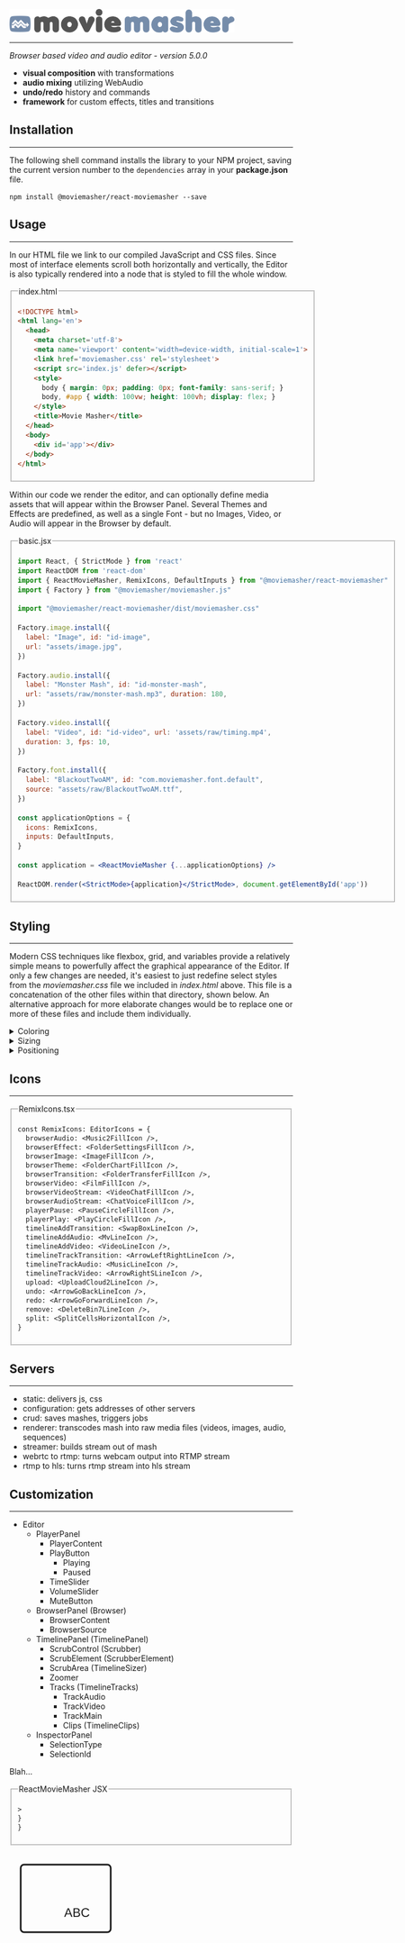 [![Image](dev/assets/moviemasher-logo.png 'Movie Masher')](https://moviemasher.com)

---

_Browser based video and audio editor - version 5.0.0_

- **visual composition** with transformations
- **audio mixing** utilizing WebAudio
- **undo/redo** history and commands
- **framework** for custom effects, titles and transitions

## Installation

---

The following shell command installs the library to your NPM project, saving the current version number to the `dependencies` array in your **package.json** file.

```shell
npm install @moviemasher/react-moviemasher --save
```

## Usage

---

In our HTML file we link to our compiled JavaScript and CSS files.
Since most of interface elements scroll both horizontally and
vertically, the Editor is also typically rendered into a node
that is styled to fill the whole window.

<fieldset>
<legend>index.html</legend>
<!-- MAGIC:START (TRIMCODE:src=dev//workspaces/client/dist/index.html) -->

```html
<!DOCTYPE html>
<html lang='en'>
  <head>
    <meta charset='utf-8'>
    <meta name='viewport' content='width=device-width, initial-scale=1'>
    <link href='moviemasher.css' rel='stylesheet'>
    <script src='index.js' defer></script>
    <style>
      body { margin: 0px; padding: 0px; font-family: sans-serif; }
      body, #app { width: 100vw; height: 100vh; display: flex; }
    </style>
    <title>Movie Masher</title>
  </head>
  <body>
    <div id='app'></div>
  </body>
</html>
```
<!-- MAGIC:END -->
</fieldset>

Within our code we render the editor, and can optionally define media assets that will
appear within the Browser Panel. Several Themes and Effects are predefined, as
well as a single Font - but no Images, Video, or Audio will appear in the Browser by default.

<fieldset>
<legend>basic.jsx</legend>

<!-- MAGIC:START (TRIMCODE:src=dev/workspaces/client/basic.jsx) -->

```jsx
import React, { StrictMode } from 'react'
import ReactDOM from 'react-dom'
import { ReactMovieMasher, RemixIcons, DefaultInputs } from "@moviemasher/react-moviemasher"
import { Factory } from "@moviemasher/moviemasher.js"

import "@moviemasher/react-moviemasher/dist/moviemasher.css"

Factory.image.install({
  label: "Image", id: "id-image",
  url: "assets/image.jpg",
})

Factory.audio.install({
  label: "Monster Mash", id: "id-monster-mash",
  url: "assets/raw/monster-mash.mp3", duration: 180,
})

Factory.video.install({
  label: "Video", id: "id-video", url: 'assets/raw/timing.mp4',
  duration: 3, fps: 10,
})

Factory.font.install({
  label: "BlackoutTwoAM", id: "com.moviemasher.font.default",
  source: "assets/raw/BlackoutTwoAM.ttf",
})

const applicationOptions = {
  icons: RemixIcons,
  inputs: DefaultInputs,
}

const application = <ReactMovieMasher {...applicationOptions} />

ReactDOM.render(<StrictMode>{application}</StrictMode>, document.getElementById('app'))
```
<!-- MAGIC:END -->
</fieldset>

## Styling

---

Modern CSS techniques like flexbox, grid, and variables provide a relatively simple means to powerfully affect the graphical appearance of the Editor. If only a few changes are needed, it's easiest to just redefine select styles from the _moviemasher.css_ file we included in _index.html_ above. This file is a concatenation of the other files within that directory, shown below. An alternative approach for more elaborate changes would be to replace one or more of these files and include them individually.

<details>
<summary>Coloring</summary>

Blah...

<fieldset>
<legend>colors.css</legend>

<!-- MAGIC:START (TRIMCODE:src=dev/css/colors.css&stripComments=1) -->

```css
.moviemasher-app {
  --moviemasher-back-primary: hsl(0, 0%, 20%);
  --moviemasher-back-secondary: hsl(0, 0%, 15%);
  --moviemasher-back-tertiary: hsl(0, 0%, 10%);
  --moviemasher-fore-primary: #ababab;
  --moviemasher-fore-secondary: #cfcfcf;
  --moviemasher-fore-tertiary: #e9e9e9;
  --moviemasher-color: #758caa;
  --moviemasher-color-pop: #a2c3ee;
  --moviemasher-color-mute: #476780;
}

@media (prefers-color-scheme: light) {
  .moviemasher-app {
    --moviemasher-back-primary: hsl(0, 0%, 97%);
    --moviemasher-back-secondary: hsl(0, 0%, 92%);
    --moviemasher-back-tertiary: hsl(0, 0%, 88%);
    --moviemasher-fore-primary: #1d1d1d;
    --moviemasher-fore-secondary: #2c2c2c;
    --moviemasher-fore-tertiary: #545454;
    
  }
}
```
<!-- MAGIC:END -->
</fieldset>
</details>

<details>
<summary>Sizing</summary>

Blah...

<fieldset>
<legend>dimensions.css</legend>

<!-- MAGIC:START (TRIMCODE:src=dev/css/dimensions.css&stripComments=1) -->

```css
.moviemasher-app {
  --padding: 40px;
  --spacing: 20px;
  --header-height: 38px;
  --footer-height: 48px;

  --moviemasher-border-size: 1px;
  --moviemasher-border-radius: calc(5 * var(--moviemasher-border-size));
  --moviemasher-width-preview: 480px;
  --moviemasher-height-preview: 270px;
  --moviemasher-height-scrub: 16px;
  --moviemasher-width-inspector: 240px;
  --moviemasher-width-track: 34px;
  --moviemasher-height-track: 84px;
  --moviemasher-icon-size: 24px;
  --moviemasher-button-size: 24px;
  --moviemasher-border: var(--moviemasher-border-size) solid var(--moviemasher-fore-primary);
}

.moviemasher-content {
  --padding: 20px;
  --spacing: 10px;
}

.moviemasher-foot,
.moviemasher-head {
  --padding: 5px;
  --spacing: 5px;
}
```
<!-- MAGIC:END -->
</fieldset>
</details>

<details>
<summary>Positioning</summary>

Blah...

<fieldset>
<legend>layout.css</legend>

<!-- MAGIC:START (TRIMCODE:src=dev/css/layout.css&stripComments=1) -->

```css
.moviemasher-app * { box-sizing: border-box; }

.moviemasher-app {
  width: 100%;
  display: grid;
  grid-template-areas:
    "player browser inspector"
    "timeline timeline inspector";
  grid-column-gap: var(--spacing);
  grid-row-gap: var(--spacing);
  grid-template-columns:
    calc(
      var(--moviemasher-width-preview)
      + (var(--moviemasher-border-size) * 2)
    )
    1fr
    var(--moviemasher-width-inspector);
  grid-template-rows:
    calc(
      var(--moviemasher-height-preview)
      + var(--header-height)
      + var(--footer-height)
    )
    1fr;
  padding: var(--padding);
  background-color: var(--moviemasher-back-primary);
  color: var(--moviemasher-fore-tertiary);
}

.moviemasher-panel {
  overflow: hidden;
  display: grid;
  grid-template-rows: var(--header-height) 1fr var(--footer-height);
  grid-template-columns: 1fr;
  border: var(--moviemasher-border);
  border-radius: var(--moviemasher-border-radius);
  background-color: var(--moviemasher-back-secondary);
}

.moviemasher-head {
  border-bottom: var(--moviemasher-border);
  padding: var(--padding);
  column-gap: var(--spacing);
}

.moviemasher-foot {
  border-top: var(--moviemasher-border);
  padding: var(--padding);
  column-gap: var(--spacing);
}

.moviemasher-foot,
.moviemasher-head {
  background-color: var(--moviemasher-back-tertiary);
  display: grid;
}

.moviemasher-head > *,
.moviemasher-foot > * {
  margin-block: auto;
}

.moviemasher-app button:hover {
  color: var(--moviemasher-color-pop);
  border-color: var(--moviemasher-color-pop);
}

.moviemasher-app button,
.moviemasher-app button:disabled {
  display: inline-flex;
  min-width: var(--moviemasher-icon-size);
  height: var(--moviemasher-icon-size);
  cursor: pointer;
  appearance: none;
  outline: none;
  align-items: center;
  font-size: 0.875rem;
  font-weight: 500;
  border: var(--moviemasher-border);
  border-radius: var(--moviemasher-border-radius);
  border: 1px solid var(--moviemasher-color-mute);
  border-radius: 4px;
  color: var(--moviemasher-color-mute);
  background-color: var(--moviemasher-back-tertiary);
}

.moviemasher-app button:disabled {
  background-color: var(--moviemasher-back-secondary);
  color: var(--moviemasher-back-primary);
  border-color: var(--moviemasher-back-primary);
}


.moviemasher-app button > svg {
  width: 0.75rem;
  height: 0.75rem;
  margin: 0px 5px;
}

.moviemasher-selected {
  color: var(--moviemasher-color-pop);
  border-color: var(--moviemasher-color-pop);
}

.moviemasher-selected:hover {
  color: var(--moviemasher-color-mute);
  border-color: var(--moviemasher-color-mute);
}


.moviemasher-drop {
  background-color: var(--moviemasher-color-pop);
}

.moviemasher-browser {
  grid-area: browser;
}

.moviemasher-browser .moviemasher-head {
  grid-template-columns: repeat(auto-fit, var(--moviemasher-icon-size));
  overflow: hidden;
}

.moviemasher-browser .moviemasher-content {
  padding: var(--padding);
  display: grid;
  grid-template-columns: repeat(auto-fit, calc(var(--moviemasher-width-preview) / 3));
  grid-auto-rows: calc(var(--moviemasher-height-preview) / 3);
  gap: var(--spacing);
  overflow-y: auto;
}


.moviemasher-inspector {
  grid-area: inspector;
}
.moviemasher-inspector label {
  text-transform: capitalize;

}
.moviemasher-inspector label::after {
  content: ': ';
}

.moviemasher-inspector .moviemasher-content {
  overflow-y: auto;
  padding: var(--padding);
}

.moviemasher-inspector .moviemasher-content > * {
  margin-bottom: var(--spacing);
}

.moviemasher-input {
  width: 100%;

}

.moviemasher-input input {
  width: 100%;
}

.moviemasher-timeline {
  isolation: isolate;
  grid-area: timeline;
}

.moviemasher-timeline .moviemasher-head {
  grid-template-columns: repeat(9, auto) 1fr;
}

.moviemasher-timeline .moviemasher-content {
  position: relative;
  overflow: auto;
  display: grid;
  grid-template-areas: "scrubber-icon scrubber" "tracks-icon tracks";
  grid-template-columns: var(--moviemasher-width-track) 1fr;
  grid-template-rows: var(--moviemasher-height-scrub) 1fr;
}

.moviemasher-scrub-pad,
.moviemasher-scrub {
  background-color: var(--moviemasher-back-secondary);
  border-bottom: var(--moviemasher-border);
  position: -webkit-sticky;
  position: sticky;
  top: 0;
}
.moviemasher-scrub-pad {
  grid-area: scrubber-icon;
  z-index: 2;
}
.moviemasher-scrub {
  grid-area: scrubber;
  z-index: 3;
}

.moviemasher-scrub-bar-container {
  pointer-events: none;
  position: relative;
  grid-area: tracks;
}

.moviemasher-scrub-bar {
  position: absolute;
  width: 1px;
  top: 0px;
  bottom: 0px;
  background-color:var(--moviemasher-color);
}
.moviemasher-scrub-icon {
  margin-left: calc(0px - (var(--moviemasher-height-scrub) / 2));
  position: absolute;
  background-color: var(--moviemasher-color);
  width: var(--moviemasher-height-scrub);
  height: var(--moviemasher-height-scrub);
  clip-path: polygon(3px 3px, calc(100% - 3px) 3px, 50% calc(100% - 3px));
}


.moviemasher-tracks {
  grid-area: tracks;
  grid-column-start: tracks-icon;
}

.moviemasher-timeline .moviemasher-foot {
  grid-template-columns: 50% repeat(auto-fill, var(--moviemasher-button-size));
}

.moviemasher-timeline-sizer {
  pointer-events: none;
  position: absolute;
  left: var(--moviemasher-width-track);
  right: 0px;
  top: var(--moviemasher-height-scrub);
  bottom: 0px;
}


.moviemasher-track {
  display: grid;
  grid-template-columns: var(--moviemasher-width-track) 1fr;
  border-bottom: var(--moviemasher-border);
  height: var(--moviemasher-height-track);
  overflow-y: hidden;
}

.moviemasher-track-icon {
  background-color: var(--moviemasher-back-tertiary);

  position: -webkit-sticky;
  position: sticky;
  left: 0;
}

.moviemasher-track-icon {
  display: grid;
}

.moviemasher-track-icon svg {
  margin: auto;
}

.moviemasher-clips {
  white-space: nowrap;
  margin-block: auto;
}

.moviemasher-clips,
.moviemasher-clip {
  height: calc(var(--moviemasher-height-track) - (2 * var(--padding)));
}

.moviemasher-definition,
.moviemasher-clip {
  display: inline-flex;
  background-color: var(--moviemasher-back-tertiary);
  border: var(--moviemasher-border);
  border-radius: var(--moviemasher-border-radius);
}

.moviemasher-clip {
  overflow-x: hidden;
  padding: 0px;
}

.moviemasher-clip label:after,
.moviemasher-definition label:after {
  content: var(--clip-label);
}

.moviemasher-app .MuiSvgIcon-root {
  font-size: var(--moviemasher-icon-size);
}

.moviemasher-scrub .MuiSvgIcon-root {
  font-size: var(--moviemasher-height-scrub);
}
.moviemasher-app .MuiSlider-root {
  color: var(--moviemasher-color-mute);
  padding: 11px;
}


.moviemasher-player {
  grid-area: player;
}

.moviemasher-player .moviemasher-foot {
  grid-template-columns: var(--moviemasher-icon-size) 1fr 1fr;
}

.moviemasher-player .moviemasher-content {
  background: repeating-conic-gradient(
    var(--moviemasher-back-primary) 0% 25%, transparent 0% 50%
  ) 50% / 20px 20px;
  background-position: top left;
  width: var(--moviemasher-width-preview);
  height: var(--moviemasher-height-preview);
}
```
<!-- MAGIC:END -->
</fieldset>
</details>

## Icons

---

<fieldset>
<legend>RemixIcons.tsx</legend>

<!-- MAGIC:START (TRIMCODE:src=packages/react-moviemasher/src/Components/Editor/EditorIcons/RemixIcons.tsx&stripImports=1&stripExports=1) -->

```tsx
const RemixIcons: EditorIcons = {
  browserAudio: <Music2FillIcon />,
  browserEffect: <FolderSettingsFillIcon />,
  browserImage: <ImageFillIcon />,
  browserTheme: <FolderChartFillIcon />,
  browserTransition: <FolderTransferFillIcon />,
  browserVideo: <FilmFillIcon />,
  browserVideoStream: <VideoChatFillIcon />,
  browserAudioStream: <ChatVoiceFillIcon />,
  playerPause: <PauseCircleFillIcon />,
  playerPlay: <PlayCircleFillIcon />,
  timelineAddTransition: <SwapBoxLineIcon />,
  timelineAddAudio: <MvLineIcon />,
  timelineAddVideo: <VideoLineIcon />,
  timelineTrackTransition: <ArrowLeftRightLineIcon />,
  timelineTrackAudio: <MusicLineIcon />,
  timelineTrackVideo: <ArrowRightSLineIcon />,
  upload: <UploadCloud2LineIcon />,
  undo: <ArrowGoBackLineIcon />,
  redo: <ArrowGoForwardLineIcon />,
  remove: <DeleteBin7LineIcon />,
  split: <SplitCellsHorizontalIcon />,
}
```
<!-- MAGIC:END -->
</fieldset>

## Servers

---

- static: delivers js, css
- configuration: gets addresses of other servers
- crud: saves mashes, triggers jobs
- renderer: transcodes mash into raw media files (videos, images, audio, sequences)
- streamer: builds stream out of mash
- webrtc to rtmp: turns webcam output into RTMP stream
- rtmp to hls: turns rtmp stream into hls stream

## Customization

---

- Editor
  - PlayerPanel
    - PlayerContent
    - PlayButton
      - Playing
      - Paused
    - TimeSlider
    - VolumeSlider
    - MuteButton
  - BrowserPanel (Browser)
    - BrowserContent
    - BrowserSource
  - TimelinePanel (TimelinePanel)
    - ScrubControl (Scrubber)
    - ScrubElement (ScrubberElement)
    - ScrubArea (TimelineSizer)
    - Zoomer
    - Tracks (TimelineTracks)
      - TrackAudio
      - TrackVideo
      - TrackMain
      - Clips (TimelineClips)
  - InspectorPanel
    - SelectionType
    - SelectionId

Blah...

<fieldset>
<legend>ReactMovieMasher JSX</legend>

<!-- MAGIC:START (TRIMCODE:src=packages/react-moviemasher/src/Components/ReactMovieMasher.tsx&stripImports=1&stripComments=1&jsx=Editor) -->

```tsx
>
}
}
```
<!-- MAGIC:END -->
</fieldset>

<!-- MAGIC:START (COLORSVG:src=dev/assets/diagram.svg&replacements=#333,#5e5e5e) -->
<svg xmlns="http://www.w3.org/2000/svg" xmlns:xlink="http://www.w3.org/1999/xlink" xmlns:lucid="lucid" width="200"
  height="160">
  <g transform="translate(20 20)" lucid:page-tab-id="0_0">
    <path d="M0 6c0-3.3 2.7-6 6-6h148c3.3 0 6 2.7 6 6v108c0 3.3-2.7 6-6 6H6c-3.3 0-6-2.7-6-6z" stroke="currentColor"
      stroke-width="3" fill="none" />
    <path d="M50 76c0-3.3 2.7-6 6-6h88c3.3 0 6 2.7 6 6v8c0 3.3-2.7 6-6 6H56c-3.3 0-6-2.7-6-6z" stroke="#000"
      stroke-opacity="0" stroke-width="3" fill="#fff" fill-opacity="0" />
    <use xlink:href="#a" transform="matrix(1,0,0,1,55,75) translate(22.19135802469136 17.77777777777778)" />
    <defs>
      <path fill="currentColor" d="M205 0l-28-72H64L36 0H1l101-248h38L239 0h-34zm-38-99l-47-123c-12 45-31 82-46 123h93"
        id="b" />
      <path fill="currentColor"
        d="M160-131c35 5 61 23 61 61C221 17 115-2 30 0v-248c76 3 177-17 177 60 0 33-19 50-47 57zm-97-11c50-1 110 9 110-42 0-47-63-36-110-37v79zm0 115c55-2 124 14 124-45 0-56-70-42-124-44v89"
        id="c" />
      <path fill="currentColor"
        d="M212-179c-10-28-35-45-73-45-59 0-87 40-87 99 0 60 29 101 89 101 43 0 62-24 78-52l27 14C228-24 195 4 139 4 59 4 22-46 18-125c-6-104 99-153 187-111 19 9 31 26 39 46"
        id="d" />
      <g id="a">
        <use transform="matrix(0.06172839506172839,0,0,0.06172839506172839,0,0)" xlink:href="#b" />
        <use transform="matrix(0.06172839506172839,0,0,0.06172839506172839,14.814814814814813,0)" xlink:href="#c" />
        <use transform="matrix(0.06172839506172839,0,0,0.06172839506172839,29.629629629629626,0)" xlink:href="#d" />
      </g>
    </defs>
  </g>
</svg>

<!-- MAGIC:END -->

<!--

## Documentation

---

What follows is a quick start - see [MovieMasher.com](https://moviemasher.com/docs/index.html) for a deeper dive.

Alternatively, the **/dist/** directory in the [latest ZIP archive](https://github.com/moviemasher/moviemasher.js/archive/master.zip) contains both CJS (CommonJs) and UMD (Universal Module Defintion) builds. To install the later, simply upload **/dist/moviemasher.min.js** to your web host and use its path as the `src` attribute for a new `SCRIPT` element in your HTML.

This step can be skipped for UMD installations, since the `MovieMasher` object is automatically placed in the global scope. Depending on the build system, CJS installations may be able to use `import` or other mechanisms to include the library like:

```javascript
const MovieMasher = require('@moviemasher/moviemasher.js');
```



### Clone the GitHub Repository

The following command will copy the entire Git project to your local machine, complete with examples, tests, and documentation:

```shell
git clone https://github.com/moviemasher/moviemasher.js.git
```

Each instance of the player is bound to a canvas element and displays just a single mash within it, but this mash can contain any number of audio or video tracks having any number of clips on them. A mash is just a standard JavaScript Object that describes a collection of media and how to arrange it over time.

A player binds to its mash object directly, without copying or adding any methods. It may add default objects, arrays and scalar values though, for faster runtime parsing. Changes you make to the mash are reflected in the player the next time redraw() is called. Or as an alternative to direct data manipulation, you can use the player's add(), change() and remove() methods. When using these you can also call undo() and redo() to provide a complete edit history.



##### To Run Locally

Due to the security mechanisms used, this project can only be viewed in a web browser if delivered through a web server - simply viewing index.html locally in a browser will not work. If you are not running a web server on your local machine, [Docker](http://docker.com) is a safe and recommended way to do so. Once installed and running, `cd` into the _config/docker/development_ directory and:

- execute `docker-compose up -d` to launch apache web server
- load [http://localhost:8090/app](http://localhost:8090/app) in a web browser
- execute `docker-compose down -v` to terminate apache web server

### User Feedback

If any problems arise while utilizing this repository, a [GitHub Issue Ticket](https://github.com/moviemasher/moviemasher.js/issues) should be filed. Please include the mash description that's causing problems and any relevant console entries. Please post your issue ticket in the appropriate repository and refrain from cross posting - all projects are monitored with equal zeal.

### Contributing

Please join in the shareable economy by gifting your efforts towards improving this project in any way you feel inclined. Pull requests for fixes, features and refactorings are always appreciated, as are documentation updates. Creative help with graphics, video and the web site is also needed. Please contact through [MovieMasher.com](https://moviemasher.com) to discuss your ideas, or donate to the project.

#### Developer Setup

[Docker](http://docker.com) is required for working on the project itself. Once installed and running, `cd` into the _config/docker/node_ directory and:

- execute `docker-compose run --rm npm` to update node modules
- execute `docker-compose run --rm grunt` to rebuild JavaScript files

#### Known issues in this version

- new convolution filter is very beta - does not always match ffmpeg output
- little documentation - see angular-moviemasher for usage and moviemasher.rb for mash syntax
- video file playback not yet supported - they must be converted to image sequences and MP3 soundtracks
- audio filters not yet supported

 -->
